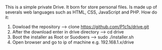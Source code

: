 This is a simple private Drive. It born for store personal files.
Is made up of severals web languages such as HTML, CSS, JavaScript and PHP.
How do it:
1) Dowload the repository --> clone https://github.com/P1c1s/drive.git
2) After the download enter in drive directory --> cd drive
3) Boot the installer as Root or Suodoers --> sudo ./installer.sh
4) Open browser and go to ip of machine e.g. 192.168.1.x/drive
